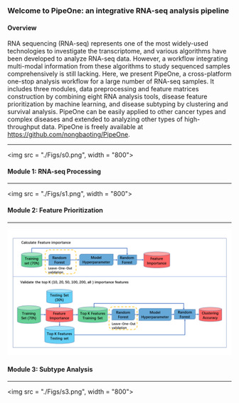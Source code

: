 ### Welcome to PipeOne: an integrative RNA-seq analysis pipeline


#### Overview

RNA sequencing (RNA-seq) represents one of the most widely-used technologies to investigate the transcriptome, and various algorithms have been developed to analyze RNA-seq data. However, a workflow integrating multi-modal information from these algorithms to study sequenced samples comprehensively is still lacking. Here, we present PipeOne, a cross-platform one-stop analysis workflow for a large number of RNA-seq samples. It includes three modules, data preprocessing and feature matrices construction by combining eight RNA analysis tools, disease feature prioritization by machine learning, and disease subtyping by clustering and survival analysis. PipeOne can be easily applied to other cancer types and complex diseases and extended to analyzing other types of high-throughput data. PipeOne is freely available at https://github.com/nongbaoting/PipeOne.

----

<img src = "./Figs/s0.png", width = "800">

#### Module 1: RNA-seq Processing

-----

<img src = "./Figs/s1.png", width = "800">


#### Module 2: Feature Prioritization

-----

<img src = "./Figs/s2.png">


#### Module 3: Subtype Analysis

----------

<img src = "./Figs/s3.png", width = "800">
